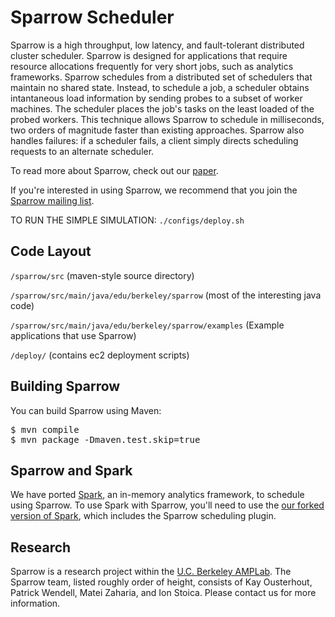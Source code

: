 Sparrow Scheduler
================================
Sparrow is a high throughput, low latency, and fault-tolerant distributed cluster scheduler. Sparrow is designed for applications that require resource allocations frequently for very short jobs, such as analytics frameworks. Sparrow schedules from a distributed set of schedulers that maintain no shared state. Instead, to schedule a job, a scheduler obtains intantaneous load information by sending probes to a subset of worker machines. The scheduler places the job's tasks on the least loaded of the probed workers. This technique allows Sparrow to schedule in milliseconds, two orders of magnitude faster than existing approaches. Sparrow also handles failures: if a scheduler fails, a client simply directs scheduling requests to an alternate scheduler.

To read more about Sparrow, check out our [paper](http://dl.acm.org/citation.cfm?doid=2517349.2522716).

If you're interested in using Sparrow, we recommend that you join the [Sparrow mailing list](https://groups.google.com/group/sparrow-scheduler-users).

TO RUN THE SIMPLE SIMULATION: `./configs/deploy.sh`

Code Layout
-------------------------
`/sparrow/src` (maven-style source directory)

`/sparrow/src/main/java/edu/berkeley/sparrow` (most of the interesting java code)

`/sparrow/src/main/java/edu/berkeley/sparrow/examples` (Example applications that use Sparrow)

`/deploy/`     (contains ec2 deployment scripts)

Building Sparrow
-------------------------

You can build Sparrow using Maven:

<pre>
$ mvn compile
$ mvn package -Dmaven.test.skip=true
</pre>

Sparrow and Spark
------------------------

We have ported [Spark](http://spark.incubator.apache.org/), an in-memory analytics framework, to schedule using Sparrow. To use Spark with Sparrow, you'll need to use the [our forked version of Spark](https://github.com/kayousterhout/spark/tree/sparrow), which includes the Sparrow scheduling plugin.

Research
-------------------------
Sparrow is a research project within the [U.C. Berkeley AMPLab](http://amplab.cs.berkeley.edu/). The Sparrow team, listed roughly order of height, consists of Kay Ousterhout, Patrick Wendell, Matei Zaharia, and Ion Stoica. Please contact us for more information.
